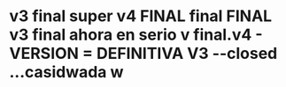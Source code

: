 # v3 final super v4 FINAL final FINAL v3 final ahora en serio v final.v4 - VERSION = DEFINITIVA V3 --closed ...casidwada w
